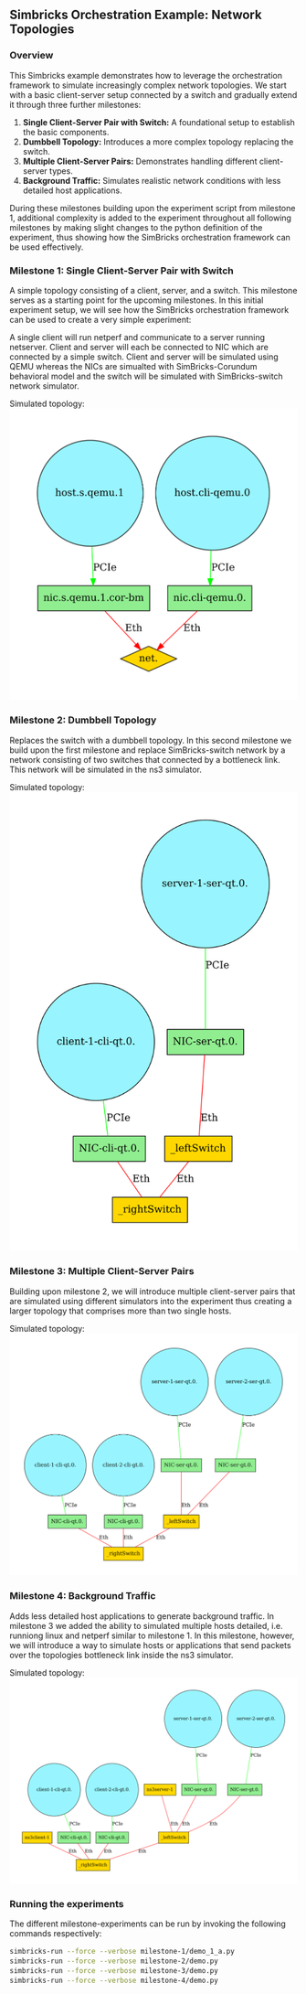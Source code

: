 ## Simbricks Orchestration Example: Network Topologies

### Overview
This Simbricks example demonstrates how to leverage the orchestration framework to simulate increasingly complex network topologies. We start with a basic client-server setup connected by a switch and gradually extend it through three further milestones:

1. **Single Client-Server Pair with Switch:** A foundational setup to establish the basic components.
2. **Dumbbell Topology:** Introduces a more complex topology replacing the switch.
3. **Multiple Client-Server Pairs:** Demonstrates handling different client-server types.
4. **Background Traffic:** Simulates realistic network conditions with less detailed host applications.

During these milestones building upon the experiment script from milestone 1, additional complexity is added to the experiment throughout all following milestones by making slight changes to the python definition of the experiment, thus showing how the SimBricks orchestration framework can be used effectively.

### Milestone 1: Single Client-Server Pair with Switch
A simple topology consisting of a client, server, and a switch. This milestone serves as a starting point for the upcoming milestones. In this initial experiment setup, we will see how the SimBricks orchestration framework can be used to create a very simple experiment:

A single client will run netperf and communicate to a server running netserver. Client and server will each be connected to NIC which are connected by a simple switch. Client and server will be simulated using QEMU whereas the NICs are simualted with SimBricks-Corundum behavioral model and the switch will be simulated with SimBricks-switch network simulator.

Simulated topology:
![Milestone1 Topology](images/milestone1.svg)

### Milestone 2: Dumbbell Topology
Replaces the switch with a dumbbell topology. In this second milestone we build upon the first milestone and replace SimBricks-switch network by a network consisting of two switches that connected by a bottleneck link. This network will be simulated in the ns3 simulator.

Simulated topology:
![Milestone 2 Topology](images/milestone2.svg)


### Milestone 3: Multiple Client-Server Pairs
Building upon milestone 2, we will introduce multiple client-server pairs that are simulated using different simulators into the experiment thus creating a larger topology that comprises more than two single hosts. 

Simulated topology:
![Milestone 3 Topology](images/milestone3.svg)

### Milestone 4: Background Traffic
Adds less detailed host applications to generate background traffic. In milestone 3 we added the ability to simulated multiple hosts detailed, i.e. runniong linux and netperf similar to milestone 1. In this milestone, however, we will introduce a way to simulate hosts or applications that send packets over the topologies bottleneck link inside the ns3 simulator. 

Simulated topology:
![Milestone 4 Topology](images/milestone4.svg)

### Running the experiments
The different milestone-experiments can be run by invoking the following commands respectively:
```bash
simbricks-run --force --verbose milestone-1/demo_1_a.py
simbricks-run --force --verbose milestone-2/demo.py
simbricks-run --force --verbose milestone-3/demo.py
simbricks-run --force --verbose milestone-4/demo.py
```